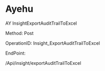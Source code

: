 #     Ayehu


AY InsightExportAuditTrailToExcel

Method: Post

OperationID: Insight_ExportAuditTrailToExcel

EndPoint:

/Api/insight/exportAuditTrailToExcel
